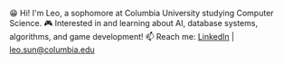 <!--## Hi there 👋-->

<!--
**leoysun/leoysun** is a ✨ _special_ ✨ repository because its `README.md` (this file) appears on your GitHub profile.

Here are some ideas to get you started:

- 🔭 I’m currently working on ...
- 🌱 I’m currently learning ...
- 👯 I’m looking to collaborate on ...
- 🤔 I’m looking for help with ...
- 💬 Ask me about ...
- 📫 How to reach me: ...
- 😄 Pronouns: ...
- ⚡ Fun fact: ...
-->

😁 Hi! I'm Leo, a sophomore at Columbia University studying Computer Science.
🎮 Interested in and learning about AI, database systems, algorithms, and game development!
📫 Reach me: [LinkedIn](https://www.linkedin.com/in/leoysun/) | leo.sun@columbia.edu


